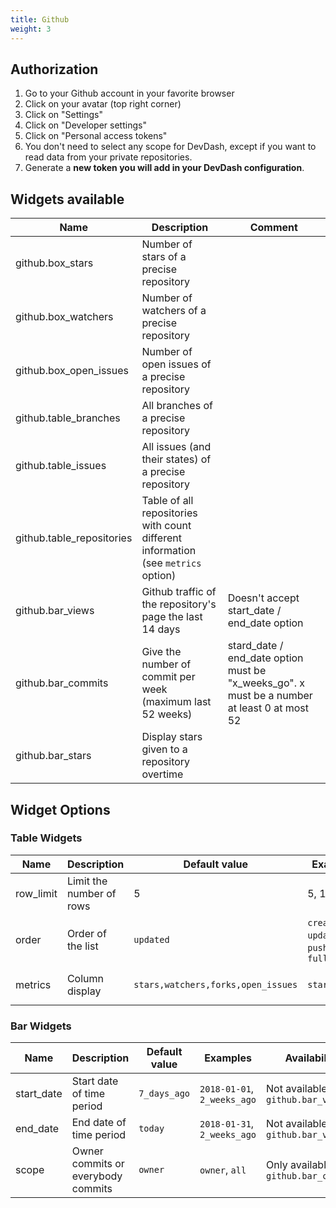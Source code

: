 ```yaml
---
title: Github
weight: 3 
---
```


## Authorization

1. Go to your Github account in your favorite browser
2. Click on your avatar (top right corner)
3. Click on "Settings"
4. Click on "Developer settings"
5. Click on "Personal access tokens"
6. You don't need to select any scope for DevDash, except if you want to read data from your private repositories.
7. Generate a **new token you will add in your DevDash configuration**.


## Widgets available

| Name                      | Description                                                                       | Comment                                                                                     |
| ------------------------  | --------------------------------------------------------------------------------  | -----------------------------------------------------------------------------               |
| github.box_stars          | Number of stars of a precise repository                                           |                                                                                             |
| github.box_watchers       | Number of watchers of a precise repository                                        |                                                                                             |
| github.box_open_issues    | Number of open issues of a precise repository                                     |                                                                                             |
| github.table_branches     | All branches of a precise repository                                              |                                                                                             |
| github.table_issues       | All issues (and their states) of a precise repository                             |                                                                                             |
| github.table_repositories | Table of all repositories with count different information (see `metrics` option) |                                                                                             |
| github.bar_views          | Github traffic of the repository's page the last 14 days                          | Doesn't accept start_date / end_date option                                                 |
| github.bar_commits        | Give the number of commit per week (maximum last 52 weeks)                        | stard_date / end_date option must be "x_weeks_go". x must be a number at least 0 at most 52 |
| github.bar_stars          | Display stars given to a repository overtime                                      |                                                                                             |

## Widget Options

### Table Widgets

| Name            | Description                    | Default value                        | Examples                                          | Availability                                                     |
| --------------- | ------------------------------ | ------------------------------------ | ------------------------------------------------- | --------------------------------------------------               |
| row_limit       | Limit the number of rows       | 5                                    | 5, 100                                            |                                                                  |
| order           | Order of the list              | `updated`                            | `created`, `updated`, `pushed`, `full_name`       | Not available for `github.table_branches`, `github.table_issues` |
| metrics         | Column display                 | `stars,watchers,forks,open_issues`   | `stars,forks`                                     | Not available for `github.table_branches`, `github.table_issues` |

### Bar Widgets

| Name            | Description                                                                   | Default value     | Examples                                 | Availability                                             |
| --------------- | ----------------------------------------------------------------------------- | ----------------- | ---------------------------------------- | -------------------------------------------------------- |
| start_date      | Start date of time period                                                     | `7_days_ago`      | `2018-01-01`, `2_weeks_ago`              | Not available for `github.bar_views`                     |
| end_date        | End date of time period                                                       | `today`           | `2018-01-31`, `2_weeks_ago`              | Not available for `github.bar_views`                     |
| scope           | Owner commits or everybody commits                                            | `owner`           | `owner`, `all`                           | Only available for `github.bar_commits`                  |
